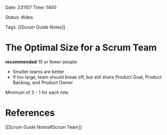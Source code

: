 Date: 231107 
Time: 1400

Status: #idea 

Tags: [[Scrum Guide Notes]]

# The Optimal Size for a Scrum Team
**recommended** 10 or fewer people
 - Smaller teams are better
 - If too large, team should break off, but still share Product Goal, Product Backlog, and Product Owner

Minimum of 3 - 1 for each role

# References
[[Scrum Guide Notes#Scrum Team]]